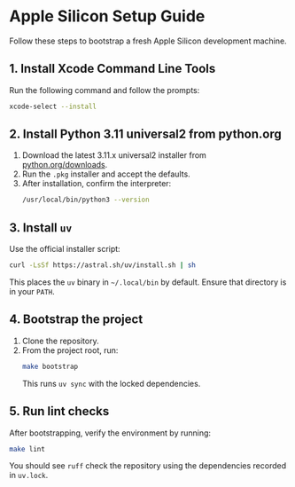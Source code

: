 # Apple Silicon Setup Guide

Follow these steps to bootstrap a fresh Apple Silicon development machine.

## 1. Install Xcode Command Line Tools
Run the following command and follow the prompts:

```bash
xcode-select --install
```

## 2. Install Python 3.11 universal2 from python.org
1. Download the latest 3.11.x universal2 installer from [python.org/downloads](https://www.python.org/downloads/macos/).
2. Run the `.pkg` installer and accept the defaults.
3. After installation, confirm the interpreter:
   ```bash
   /usr/local/bin/python3 --version
   ```

## 3. Install `uv`
Use the official installer script:

```bash
curl -LsSf https://astral.sh/uv/install.sh | sh
```

This places the `uv` binary in `~/.local/bin` by default. Ensure that directory is in your `PATH`.

## 4. Bootstrap the project
1. Clone the repository.
2. From the project root, run:
   ```bash
   make bootstrap
   ```
   This runs `uv sync` with the locked dependencies.

## 5. Run lint checks
After bootstrapping, verify the environment by running:

```bash
make lint
```

You should see `ruff` check the repository using the dependencies recorded in `uv.lock`.
